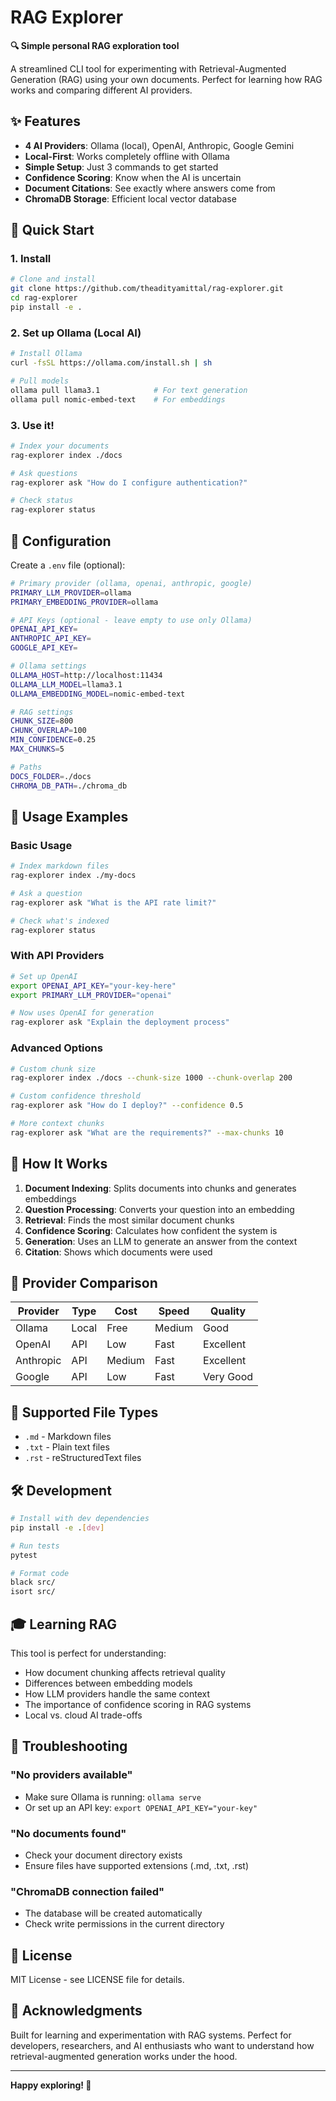 # RAG Explorer

**🔍 Simple personal RAG exploration tool**

A streamlined CLI tool for experimenting with Retrieval-Augmented Generation (RAG) using your own documents. Perfect for learning how RAG works and comparing different AI providers.

## ✨ Features

- **4 AI Providers**: Ollama (local), OpenAI, Anthropic, Google Gemini
- **Local-First**: Works completely offline with Ollama
- **Simple Setup**: Just 3 commands to get started
- **Confidence Scoring**: Know when the AI is uncertain
- **Document Citations**: See exactly where answers come from
- **ChromaDB Storage**: Efficient local vector database

## 🚀 Quick Start

### 1. Install
```bash
# Clone and install
git clone https://github.com/theadityamittal/rag-explorer.git
cd rag-explorer
pip install -e .
```

### 2. Set up Ollama (Local AI)
```bash
# Install Ollama
curl -fsSL https://ollama.com/install.sh | sh

# Pull models
ollama pull llama3.1            # For text generation
ollama pull nomic-embed-text    # For embeddings
```

### 3. Use it!
```bash
# Index your documents
rag-explorer index ./docs

# Ask questions
rag-explorer ask "How do I configure authentication?"

# Check status
rag-explorer status
```

## 🔧 Configuration

Create a `.env` file (optional):

```bash
# Primary provider (ollama, openai, anthropic, google)
PRIMARY_LLM_PROVIDER=ollama
PRIMARY_EMBEDDING_PROVIDER=ollama

# API Keys (optional - leave empty to use only Ollama)
OPENAI_API_KEY=
ANTHROPIC_API_KEY=
GOOGLE_API_KEY=

# Ollama settings
OLLAMA_HOST=http://localhost:11434
OLLAMA_LLM_MODEL=llama3.1
OLLAMA_EMBEDDING_MODEL=nomic-embed-text

# RAG settings
CHUNK_SIZE=800
CHUNK_OVERLAP=100
MIN_CONFIDENCE=0.25
MAX_CHUNKS=5

# Paths
DOCS_FOLDER=./docs
CHROMA_DB_PATH=./chroma_db
```

## 🎯 Usage Examples

### Basic Usage
```bash
# Index markdown files
rag-explorer index ./my-docs

# Ask a question
rag-explorer ask "What is the API rate limit?"

# Check what's indexed
rag-explorer status
```

### With API Providers
```bash
# Set up OpenAI
export OPENAI_API_KEY="your-key-here"
export PRIMARY_LLM_PROVIDER="openai"

# Now uses OpenAI for generation
rag-explorer ask "Explain the deployment process"
```

### Advanced Options
```bash
# Custom chunk size
rag-explorer index ./docs --chunk-size 1000 --chunk-overlap 200

# Custom confidence threshold
rag-explorer ask "How do I deploy?" --confidence 0.5

# More context chunks
rag-explorer ask "What are the requirements?" --max-chunks 10
```

## 🧠 How It Works

1. **Document Indexing**: Splits documents into chunks and generates embeddings
2. **Question Processing**: Converts your question into an embedding
3. **Retrieval**: Finds the most similar document chunks
4. **Confidence Scoring**: Calculates how confident the system is
5. **Generation**: Uses an LLM to generate an answer from the context
6. **Citation**: Shows which documents were used

## 🔄 Provider Comparison

| Provider | Type | Cost | Speed | Quality |
|----------|------|------|-------|---------|
| Ollama | Local | Free | Medium | Good |
| OpenAI | API | Low | Fast | Excellent |
| Anthropic | API | Medium | Fast | Excellent |
| Google | API | Low | Fast | Very Good |

## 📁 Supported File Types

- `.md` - Markdown files
- `.txt` - Plain text files
- `.rst` - reStructuredText files

## 🛠️ Development

```bash
# Install with dev dependencies
pip install -e .[dev]

# Run tests
pytest

# Format code
black src/
isort src/
```

## 🎓 Learning RAG

This tool is perfect for understanding:

- How document chunking affects retrieval quality
- Differences between embedding models
- How LLM providers handle the same context
- The importance of confidence scoring in RAG systems
- Local vs. cloud AI trade-offs

## 🤔 Troubleshooting

### "No providers available"
- Make sure Ollama is running: `ollama serve`
- Or set up an API key: `export OPENAI_API_KEY="your-key"`

### "No documents found"
- Check your document directory exists
- Ensure files have supported extensions (.md, .txt, .rst)

### "ChromaDB connection failed"
- The database will be created automatically
- Check write permissions in the current directory

## 📝 License

MIT License - see LICENSE file for details.

## 🙏 Acknowledgments

Built for learning and experimentation with RAG systems. Perfect for developers, researchers, and AI enthusiasts who want to understand how retrieval-augmented generation works under the hood.

---

**Happy exploring! 🚀**
